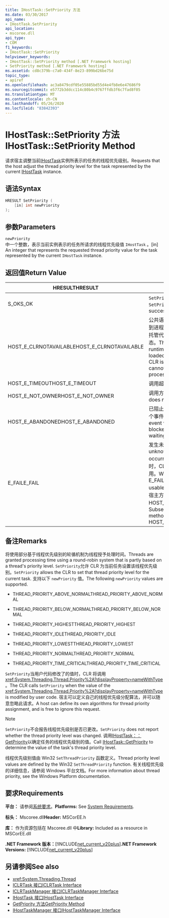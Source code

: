 ```yaml
---
title: IHostTask::SetPriority 方法
ms.date: 03/30/2017
api_name:
- IHostTask.SetPriority
api_location:
- mscoree.dll
api_type:
- COM
f1_keywords:
- IHostTask::SetPriority
helpviewer_keywords:
- IHostTask::SetPriority method [.NET Framework hosting]
- SetPriority method [.NET Framework hosting]
ms.assetid: cd8c379b-c7a0-434f-8e23-899bd26be75d
topic_type:
- apiref
ms.openlocfilehash: ac3a8479cdf05e55885bd55d4e4fb8e6e47686f9
ms.sourcegitcommit: e5772b3ddcc114c80b4c9767ffdb3f6c7fad8f05
ms.translationtype: MT
ms.contentlocale: zh-CN
ms.lasthandoff: 05/26/2020
ms.locfileid: "83842393"
---
```

# <a name="ihosttasksetpriority-method"></a><span data-ttu-id="df245-102">IHostTask::SetPriority 方法</span><span class="sxs-lookup"><span data-stu-id="df245-102">IHostTask::SetPriority Method</span></span>
<span data-ttu-id="df245-103">请求宿主调整当前[IHostTask](ihosttask-interface.md)实例所表示的任务的线程优先级别。</span><span class="sxs-lookup"><span data-stu-id="df245-103">Requests that the host adjust the thread priority level for the task represented by the current [IHostTask](ihosttask-interface.md) instance.</span></span>  
  
## <a name="syntax"></a><span data-ttu-id="df245-104">语法</span><span class="sxs-lookup"><span data-stu-id="df245-104">Syntax</span></span>  
  
```cpp  
HRESULT SetPriority (  
    [in] int newPriority  
);  
```  
  
## <a name="parameters"></a><span data-ttu-id="df245-105">参数</span><span class="sxs-lookup"><span data-stu-id="df245-105">Parameters</span></span>  
 `newPriority`  
 <span data-ttu-id="df245-106">中一个整数，表示当前实例表示的任务所请求的线程优先级值 `IHostTask` 。</span><span class="sxs-lookup"><span data-stu-id="df245-106">[in] An integer that represents the requested thread priority value for the task represented by the current `IHostTask` instance.</span></span>  
  
## <a name="return-value"></a><span data-ttu-id="df245-107">返回值</span><span class="sxs-lookup"><span data-stu-id="df245-107">Return Value</span></span>  
  
|<span data-ttu-id="df245-108">HRESULT</span><span class="sxs-lookup"><span data-stu-id="df245-108">HRESULT</span></span>|<span data-ttu-id="df245-109">说明</span><span class="sxs-lookup"><span data-stu-id="df245-109">Description</span></span>|  
|-------------|-----------------|  
|<span data-ttu-id="df245-110">S_OK</span><span class="sxs-lookup"><span data-stu-id="df245-110">S_OK</span></span>|<span data-ttu-id="df245-111">`SetPriority`已成功返回。</span><span class="sxs-lookup"><span data-stu-id="df245-111">`SetPriority` returned successfully.</span></span>|  
|<span data-ttu-id="df245-112">HOST_E_CLRNOTAVAILABLE</span><span class="sxs-lookup"><span data-stu-id="df245-112">HOST_E_CLRNOTAVAILABLE</span></span>|<span data-ttu-id="df245-113">公共语言运行时（CLR）未加载到进程中，或 CLR 处于无法运行托管代码或成功处理调用的状态。</span><span class="sxs-lookup"><span data-stu-id="df245-113">The common language runtime (CLR) has not been loaded into a process, or the CLR is in a state in which it cannot run managed code or process the call successfully.</span></span>|  
|<span data-ttu-id="df245-114">HOST_E_TIMEOUT</span><span class="sxs-lookup"><span data-stu-id="df245-114">HOST_E_TIMEOUT</span></span>|<span data-ttu-id="df245-115">调用超时。</span><span class="sxs-lookup"><span data-stu-id="df245-115">The call timed out.</span></span>|  
|<span data-ttu-id="df245-116">HOST_E_NOT_OWNER</span><span class="sxs-lookup"><span data-stu-id="df245-116">HOST_E_NOT_OWNER</span></span>|<span data-ttu-id="df245-117">调用方不拥有该锁。</span><span class="sxs-lookup"><span data-stu-id="df245-117">The caller does not own the lock.</span></span>|  
|<span data-ttu-id="df245-118">HOST_E_ABANDONED</span><span class="sxs-lookup"><span data-stu-id="df245-118">HOST_E_ABANDONED</span></span>|<span data-ttu-id="df245-119">已阻止的线程或纤程正在等待某个事件时，该事件被取消。</span><span class="sxs-lookup"><span data-stu-id="df245-119">An event was canceled while a blocked thread or fiber was waiting on it.</span></span>|  
|<span data-ttu-id="df245-120">E_FAIL</span><span class="sxs-lookup"><span data-stu-id="df245-120">E_FAIL</span></span>|<span data-ttu-id="df245-121">发生未知的灾难性故障。</span><span class="sxs-lookup"><span data-stu-id="df245-121">An unknown catastrophic failure occurred.</span></span> <span data-ttu-id="df245-122">当方法返回 E_FAIL 时，CLR 在该进程内将不再可用。</span><span class="sxs-lookup"><span data-stu-id="df245-122">When a method returns E_FAIL, the CLR is no longer usable within the process.</span></span> <span data-ttu-id="df245-123">对宿主方法的后续调用会返回 HOST_E_CLRNOTAVAILABLE。</span><span class="sxs-lookup"><span data-stu-id="df245-123">Subsequent calls to hosting methods return HOST_E_CLRNOTAVAILABLE.</span></span>|  
  
## <a name="remarks"></a><span data-ttu-id="df245-124">备注</span><span class="sxs-lookup"><span data-stu-id="df245-124">Remarks</span></span>  
 <span data-ttu-id="df245-125">将使用部分基于线程优先级别的轮循机制为线程授予处理时间。</span><span class="sxs-lookup"><span data-stu-id="df245-125">Threads are granted processing time using a round-robin system that is partly based on a thread's priority level.</span></span> <span data-ttu-id="df245-126">`SetPriority`允许 CLR 为当前任务设置该线程优先级别。</span><span class="sxs-lookup"><span data-stu-id="df245-126">`SetPriority` allows the CLR to set that thread priority level for the current task.</span></span> <span data-ttu-id="df245-127">支持以下 `newPriority` 值。</span><span class="sxs-lookup"><span data-stu-id="df245-127">The following `newPriority` values are supported.</span></span>  
  
- <span data-ttu-id="df245-128">THREAD_PRIORITY_ABOVE_NORMAL</span><span class="sxs-lookup"><span data-stu-id="df245-128">THREAD_PRIORITY_ABOVE_NORMAL</span></span>  
  
- <span data-ttu-id="df245-129">THREAD_PRIORITY_BELOW_NORMAL</span><span class="sxs-lookup"><span data-stu-id="df245-129">THREAD_PRIORITY_BELOW_NORMAL</span></span>  
  
- <span data-ttu-id="df245-130">THREAD_PRIORITY_HIGHEST</span><span class="sxs-lookup"><span data-stu-id="df245-130">THREAD_PRIORITY_HIGHEST</span></span>  
  
- <span data-ttu-id="df245-131">THREAD_PRIORITY_IDLE</span><span class="sxs-lookup"><span data-stu-id="df245-131">THREAD_PRIORITY_IDLE</span></span>  
  
- <span data-ttu-id="df245-132">THREAD_PRIORITY_LOWEST</span><span class="sxs-lookup"><span data-stu-id="df245-132">THREAD_PRIORITY_LOWEST</span></span>  
  
- <span data-ttu-id="df245-133">THREAD_PRIORITY_NORMAL</span><span class="sxs-lookup"><span data-stu-id="df245-133">THREAD_PRIORITY_NORMAL</span></span>  
  
- <span data-ttu-id="df245-134">THREAD_PRIORITY_TIME_CRITICAL</span><span class="sxs-lookup"><span data-stu-id="df245-134">THREAD_PRIORITY_TIME_CRITICAL</span></span>  
  
 <span data-ttu-id="df245-135">`SetPriority`当用户代码修改了的值时，CLR 将调用 <xref:System.Threading.Thread.Priority%2A?displayProperty=nameWithType> 。</span><span class="sxs-lookup"><span data-stu-id="df245-135">The CLR calls `SetPriority` when the value of the <xref:System.Threading.Thread.Priority%2A?displayProperty=nameWithType> is modified by user code.</span></span> <span data-ttu-id="df245-136">宿主可以定义自己的线程优先级分配算法，并可以随意忽略此请求。</span><span class="sxs-lookup"><span data-stu-id="df245-136">A host can define its own algorithms for thread priority assignment, and is free to ignore this request.</span></span>  
  
> [!NOTE]
> <span data-ttu-id="df245-137">`SetPriority`不会报告线程优先级别是否已更改。</span><span class="sxs-lookup"><span data-stu-id="df245-137">`SetPriority` does not report whether the thread priority level was changed.</span></span> <span data-ttu-id="df245-138">调用[IHostTask：： GetPriority](ihosttask-getpriority-method.md)以确定任务的线程优先级别的值。</span><span class="sxs-lookup"><span data-stu-id="df245-138">Call [IHostTask::GetPriority](ihosttask-getpriority-method.md) to determine the value of the task's thread priority level.</span></span>  
  
 <span data-ttu-id="df245-139">线程优先级别值由 Win32 `SetThreadPriority` 函数定义。</span><span class="sxs-lookup"><span data-stu-id="df245-139">Thread priority level values are defined by the Win32 `SetThreadPriority` function.</span></span> <span data-ttu-id="df245-140">有关线程优先级的详细信息，请参阅 Windows 平台文档。</span><span class="sxs-lookup"><span data-stu-id="df245-140">For more information about thread priority, see the Windows Platform documentation.</span></span>  
  
## <a name="requirements"></a><span data-ttu-id="df245-141">要求</span><span class="sxs-lookup"><span data-stu-id="df245-141">Requirements</span></span>  
 <span data-ttu-id="df245-142">**平台：** 请参阅[系统要求](../../get-started/system-requirements.md)。</span><span class="sxs-lookup"><span data-stu-id="df245-142">**Platforms:** See [System Requirements](../../get-started/system-requirements.md).</span></span>  
  
 <span data-ttu-id="df245-143">**标头：** Mscoree.dll</span><span class="sxs-lookup"><span data-stu-id="df245-143">**Header:** MSCorEE.h</span></span>  
  
 <span data-ttu-id="df245-144">**库：** 作为资源包括在 Mscoree.dll 中</span><span class="sxs-lookup"><span data-stu-id="df245-144">**Library:** Included as a resource in MSCorEE.dll</span></span>  
  
 <span data-ttu-id="df245-145">**.NET Framework 版本：**[!INCLUDE[net_current_v20plus](../../../../includes/net-current-v20plus-md.md)]</span><span class="sxs-lookup"><span data-stu-id="df245-145">**.NET Framework Versions:** [!INCLUDE[net_current_v20plus](../../../../includes/net-current-v20plus-md.md)]</span></span>  
  
## <a name="see-also"></a><span data-ttu-id="df245-146">另请参阅</span><span class="sxs-lookup"><span data-stu-id="df245-146">See also</span></span>

- <xref:System.Threading.Thread>
- [<span data-ttu-id="df245-147">ICLRTask 接口</span><span class="sxs-lookup"><span data-stu-id="df245-147">ICLRTask Interface</span></span>](iclrtask-interface.md)
- [<span data-ttu-id="df245-148">ICLRTaskManager 接口</span><span class="sxs-lookup"><span data-stu-id="df245-148">ICLRTaskManager Interface</span></span>](iclrtaskmanager-interface.md)
- [<span data-ttu-id="df245-149">IHostTask 接口</span><span class="sxs-lookup"><span data-stu-id="df245-149">IHostTask Interface</span></span>](ihosttask-interface.md)
- [<span data-ttu-id="df245-150">GetPriority 方法</span><span class="sxs-lookup"><span data-stu-id="df245-150">GetPriority Method</span></span>](ihosttask-getpriority-method.md)
- [<span data-ttu-id="df245-151">IHostTaskManager 接口</span><span class="sxs-lookup"><span data-stu-id="df245-151">IHostTaskManager Interface</span></span>](ihosttaskmanager-interface.md)
